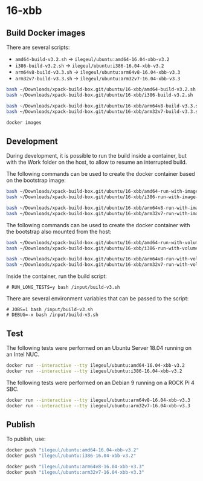 
# 16-xbb

## Build Docker images

There are several scripts:

- `amd64-build-v3.2.sh` -> `ilegeul/ubuntu:amd64-16.04-xbb-v3.2`
- `i386-build-v3.2.sh` -> `ilegeul/ubuntu:i386-16.04-xbb-v3.2`
- `arm64v8-build-v3.3.sh` -> `ilegeul/ubuntu:arm64v8-16.04-xbb-v3.3`
- `arm32v7-build-v3.3.sh` -> `ilegeul/ubuntu:arm32v7-16.04-xbb-v3.3`

```sh
bash ~/Downloads/xpack-build-box.git/ubuntu/16-xbb/amd64-build-v3.2.sh
bash ~/Downloads/xpack-build-box.git/ubuntu/16-xbb/i386-build-v3.2.sh

bash ~/Downloads/xpack-build-box.git/ubuntu/16-xbb/arm64v8-build-v3.3.sh
bash ~/Downloads/xpack-build-box.git/ubuntu/16-xbb/arm32v7-build-v3.3.sh

docker images
```

## Development

During development, it is possible to run the build inside a container,
but with the Work folder on the host, to allow to resume an interrupted
build.

The following commands can be used to create the docker container
based on the bootstrap image:

```sh
bash ~/Downloads/xpack-build-box.git/ubuntu/16-xbb/amd64-run-with-image-v3.2.sh
bash ~/Downloads/xpack-build-box.git/ubuntu/16-xbb/i386-run-with-image-v3.2.sh

bash ~/Downloads/xpack-build-box.git/ubuntu/16-xbb/arm64v8-run-with-image-v3.3.sh
bash ~/Downloads/xpack-build-box.git/ubuntu/16-xbb/arm32v7-run-with-image-v3.3.sh
```

The following commands can be used to create the docker container
with the bootstrap also mounted from the host:

```sh
bash ~/Downloads/xpack-build-box.git/ubuntu/16-xbb/amd64-run-with-volume-v3.2.sh
bash ~/Downloads/xpack-build-box.git/ubuntu/16-xbb/i386-run-with-volume-v3.2.sh

bash ~/Downloads/xpack-build-box.git/ubuntu/16-xbb/arm64v8-run-with-volume-v3.3.sh
bash ~/Downloads/xpack-build-box.git/ubuntu/16-xbb/arm32v7-run-with-volume-v3.3.sh
```

Inside the container, run the build script:

```console
# RUN_LONG_TESTS=y bash /input/build-v3.sh
```

There are several environment variables that can be passed to the script:

```console
# JOBS=1 bash /input/build-v3.sh
# DEBUG=-x bash /input/build-v3.sh
```

## Test

The following tests were performed on an Ubuntu Server
18.04 running on an Intel NUC.

```sh
docker run --interactive --tty ilegeul/ubuntu:amd64-16.04-xbb-v3.2
docker run --interactive --tty ilegeul/ubuntu:i386-16.04-xbb-v3.2
```

The following tests were performed on an Debian 9
running on a ROCK Pi 4 SBC.

```sh
docker run --interactive --tty ilegeul/ubuntu:arm64v8-16.04-xbb-v3.3
docker run --interactive --tty ilegeul/ubuntu:arm32v7-16.04-xbb-v3.3
```

## Publish

To publish, use:

```sh
docker push "ilegeul/ubuntu:amd64-16.04-xbb-v3.2"
docker push "ilegeul/ubuntu:i386-16.04-xbb-v3.2"

docker push "ilegeul/ubuntu:arm64v8-16.04-xbb-v3.3"
docker push "ilegeul/ubuntu:arm32v7-16.04-xbb-v3.3"
```
